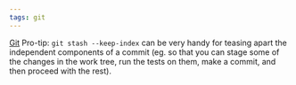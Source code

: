 ```yaml
---
tags: git
---
```


[Git](/wiki/Git) Pro-tip: `git stash --keep-index` can be very handy for teasing apart the independent components of a commit (eg. so that you can stage some of the changes in the work tree, run the tests on them, make a commit, and then proceed with the rest).
